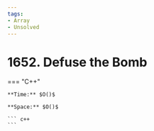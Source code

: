 ```yaml
---
tags:
- Array
- Unsolved
---
```



# 1652. Defuse the Bomb

=== "C++"

    **Time:** $O()$

    **Space:** $O()$

    ``` c++
    ```